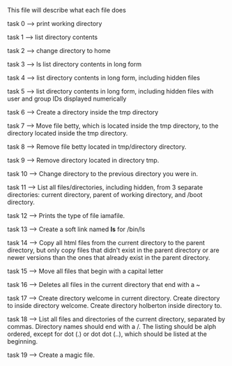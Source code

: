 This file will describe what each file does

task 0 --> print working directory

task 1 --> list directory contents

task 2 --> change directory to home

task 3 --> ls list directory contents in long form

task 4 --> list directory contents in long form, including hidden files

task 5 --> list directory contents in long form, including hidden files with user and group IDs displayed numerically

task 6 --> Create a directory inside the tmp directory

task 7 --> Move file betty, which is located inside the tmp directory, to the directory located inside the tmp directory.

task 8 --> Remove file betty located in tmp/directory directory.

task 9 --> Remove directory located in directory tmp.

task 10 --> Change directory to the previous directory you were in.

task 11 --> List all files/directories, including hidden, from 3 separate directories: current directory, parent of working directory, and /boot directory.

task 12 --> Prints the type of file iamafile.

task 13 --> Create a soft link named __ls__ for /bin/ls

task 14 --> Copy all html files from the current directory to the parent directory, but only copy files that didn't exist in the parent directory or are newer versions than the ones that already exist in the parent directory.

task  15 --> Move all files that begin with a capital letter

task 16 --> Deletes all files in the current directory that end with a ~

task 17 --> Create directory welcome in current directory. Create directory to inside directory welcome. Create directory holberton inside directory to.

task 18 --> List all files and directories of the current directory, separated by commas. Directory names should end with a /. The listing should be alph ordered, except for dot (.) or dot dot (..), which should be listed at the beginning.

task 19 --> Create a magic file.
